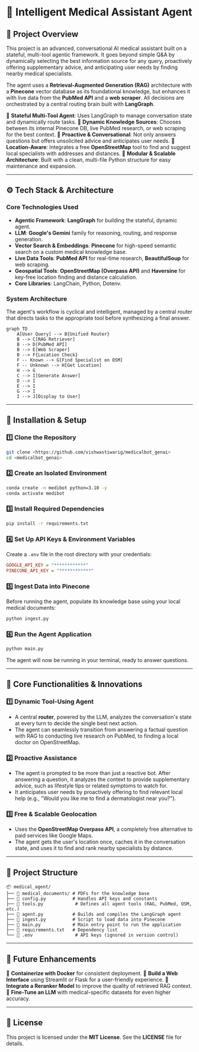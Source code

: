 # 🧠 **Intelligent Medical Assistant Agent**

## 📌 **Project Overview**

This project is an advanced, conversational AI medical assistant built on a stateful, multi-tool agentic framework. It goes beyond simple Q\&A by dynamically selecting the best information source for any query, proactively offering supplementary advice, and anticipating user needs by finding nearby medical specialists.

The agent uses a **Retrieval-Augmented Generation (RAG)** architecture with a **Pinecone** vector database as its foundational knowledge, but enhances it with live data from the **PubMed API** and a **web scraper**. All decisions are orchestrated by a central routing brain built with **LangGraph**.

🔹 **Stateful Multi-Tool Agent**: Uses LangGraph to manage conversation state and dynamically route tasks.
🔹 **Dynamic Knowledge Sources**: Chooses between its internal Pinecone DB, live PubMed research, or web scraping for the best context.
🔹 **Proactive & Conversational**: Not only answers questions but offers unsolicited advice and anticipates user needs.
🔹 **Location-Aware**: Integrates a free **OpenStreetMap** tool to find and suggest local specialists with addresses and distances.
🔹 **Modular & Scalable Architecture**: Built with a clean, multi-file Python structure for easy maintenance and expansion.

-----

## ⚙️ **Tech Stack & Architecture**

### **Core Technologies Used**

  - **Agentic Framework**: **LangGraph** for building the stateful, dynamic agent.
  - **LLM**: **Google's Gemini** family for reasoning, routing, and response generation.
  - **Vector Search & Embeddings**: **Pinecone** for high-speed semantic search on a custom medical knowledge base.
  - **Live Data Tools**: **PubMed API** for real-time research, **BeautifulSoup** for web scraping.
  - **Geospatial Tools**: **OpenStreetMap (Overpass API)** and **Haversine** for key-free location finding and distance calculation.
  - **Core Libraries**: LangChain, Python, Dotenv.

### **System Architecture**

The agent's workflow is cyclical and intelligent, managed by a central router that directs tasks to the appropriate tool before synthesizing a final answer.

```mermaid
graph TD
    A[User Query] --> B{Unified Router}
    B --> C[RAG Retriever]
    B --> D[PubMed API]
    B --> E[Web Scraper]
    B --> F{Location Check}
    F -- Known --> G[Find Specialist on OSM]
    F -- Unknown --> H[Get Location]
    H --> G
    C --> I[Generate Answer]
    D --> I
    E --> I
    G --> I
    I --> J[Display to User]
```

-----

## 🚀 **Installation & Setup**

### **1️⃣ Clone the Repository**

```bash
git clone <https://github.com/vishwastiwarig/medicalbot_genai>
cd <medicalbot_genai>
```

### **2️⃣ Create an Isolated Environment**

```bash
conda create -n medibot python=3.10 -y
conda activate medibot
```

### **3️⃣ Install Required Dependencies**

```bash
pip install -r requirements.txt
```

### **4️⃣ Set Up API Keys & Environment Variables**

Create a `.env` file in the root directory with your credentials:

```ini
GOOGLE_API_KEY = "************"
PINECONE_API_KEY = "************"
```

### **5️⃣ Ingest Data into Pinecone**

Before running the agent, populate its knowledge base using your local medical documents:

```bash
python ingest.py
```

### **6️⃣ Run the Agent Application**

```bash
python main.py
```

The agent will now be running in your terminal, ready to answer questions.

-----

## 🔬 **Core Functionalities & Innovations**

### **1️⃣ Dynamic Tool-Using Agent**

  - A central **router**, powered by the LLM, analyzes the conversation's state at every turn to decide the single best next action.
  - The agent can seamlessly transition from answering a factual question with RAG to conducting live research on PubMed, to finding a local doctor on OpenStreetMap.

### **2️⃣ Proactive Assistance**

  - The agent is prompted to be more than just a reactive bot. After answering a question, it analyzes the context to provide supplementary advice, such as lifestyle tips or related symptoms to watch for.
  - It anticipates user needs by proactively offering to find relevant local help (e.g., "Would you like me to find a dermatologist near you?").

### **3️⃣ Free & Scalable Geolocation**

  - Uses the **OpenStreetMap Overpass API**, a completely free alternative to paid services like Google Maps.
  - The agent gets the user's location once, caches it in the conversation state, and uses it to find and rank nearby specialists by distance.

-----

## 📂 **Project Structure**

```
📦 medical_agent/
├── 📁 medical_documents/ # PDFs for the knowledge base
├── 📄 config.py          # Handles API keys and constants
├── 📄 tools.py            # Defines all agent tools (RAG, PubMed, OSM, etc.)
├── 📄 agent.py           # Builds and compiles the LangGraph agent
├── 📄 ingest.py          # Script to load data into Pinecone
├── 📄 main.py            # Main entry point to run the application
├── 📄 requirements.txt   # Dependency list
└── 🔑 .env                # API keys (ignored in version control)
```

-----

## 🚀 **Future Enhancements**

🔹 **Containerize with Docker** for consistent deployment.
🔹 **Build a Web Interface** using Streamlit or Flask for a user-friendly experience.
🔹 **Integrate a Reranker Model** to improve the quality of retrieved RAG context.
🔹 **Fine-Tune an LLM** with medical-specific datasets for even higher accuracy.

-----

## 📜 **License**

This project is licensed under the **MIT License**. See the **LICENSE** file for details.
